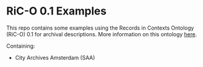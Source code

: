 # RiC-O 0.1 Examples

This repo contains some examples using the Records in Contexts Ontology (RiC-O) 0.1 for archival descriptions. More information on this ontology [here](https://www.ica.org/en/records-in-contexts-ontology).

Containing:
* City Archives Amsterdam (SAA)



